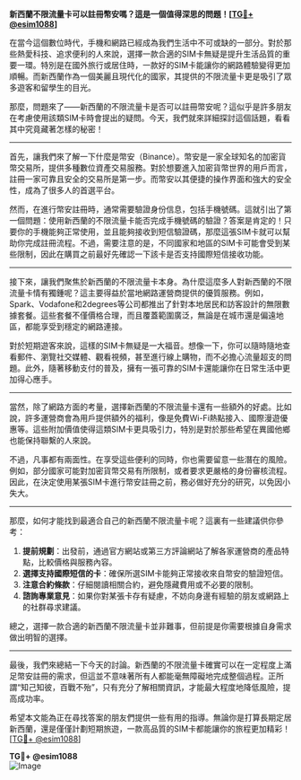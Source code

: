 **新西蘭不限流量卡可以註冊幣安嗎？這是一個值得深思的問題！[[TG💪+ @esim1088](https://t.me/s/esim1088)]**

在當今這個數位時代，手機和網路已經成為我們生活中不可或缺的一部分。對於那些熱愛科技、追求便利的人來說，選擇一款合適的SIM卡無疑是提升生活品質的重要一環。特別是在國外旅行或居住時，一款好的SIM卡能讓你的網路體驗變得更加順暢。而新西蘭作為一個美麗且現代化的國家，其提供的不限流量卡更是吸引了眾多遊客和留學生的目光。

那麼，問題來了——新西蘭的不限流量卡是否可以註冊幣安呢？這似乎是許多朋友在考慮使用該類SIM卡時會提出的疑問。今天，我們就來詳細探討這個話題，看看其中究竟藏著怎樣的秘密！

---

首先，讓我們來了解一下什麼是幣安（Binance）。幣安是一家全球知名的加密貨幣交易所，提供多種數位資產交易服務。對於想要進入加密貨幣世界的用戶而言，註冊一家可靠且安全的交易所是第一步。而幣安以其便捷的操作界面和強大的安全性，成為了很多人的首選平台。

然而，在進行幣安註冊時，通常需要驗證身份信息，包括手機號碼。這就引出了第一個問題：使用新西蘭的不限流量卡能否完成手機號碼的驗證？答案是肯定的！只要你的手機能夠正常使用，並且能夠接收到短信驗證碼，那麼這張SIM卡就可以幫助你完成註冊流程。不過，需要注意的是，不同國家和地區的SIM卡可能會受到某些限制，因此在購買之前最好先確認一下該卡是否支持國際短信接收功能。

---

接下來，讓我們聚焦於新西蘭的不限流量卡本身。為什麼這麼多人對新西蘭的不限流量卡情有獨鍾呢？這主要得益於當地網路運營商提供的優質服務。例如，Spark、Vodafone和2degrees等公司都推出了針對本地居民和訪客設計的無限數據套餐。這些套餐不僅價格合理，而且覆蓋範圍廣泛，無論是在城市還是偏遠地區，都能享受到穩定的網路連接。

對於短期遊客來說，這樣的SIM卡無疑是一大福音。想像一下，你可以隨時隨地查看郵件、瀏覽社交媒體、觀看視頻，甚至進行線上購物，而不必擔心流量超支的問題。此外，隨著移動支付的普及，擁有一張可靠的SIM卡還能讓你在日常生活中更加得心應手。

---

當然，除了網路方面的考量，選擇新西蘭的不限流量卡還有一些額外的好處。比如說，許多運營商會為用戶提供額外的福利，像是免費Wi-Fi熱點接入、國際漫遊優惠等。這些附加價值使得這類SIM卡更具吸引力，特別是對於那些希望在異國他鄉也能保持聯繫的人來說。

不過，凡事都有兩面性。在享受這些便利的同時，你也需要留意一些潛在的風險。例如，部分國家可能對加密貨幣交易有所限制，或者要求更嚴格的身份審核流程。因此，在決定使用某張SIM卡進行幣安註冊之前，務必做好充分的研究，以免因小失大。

---

那麼，如何才能找到最適合自己的新西蘭不限流量卡呢？這裏有一些建議供你參考：

1. **提前規劃**：出發前，通過官方網站或第三方評論網站了解各家運營商的產品特點，比較價格與服務內容。
2. **選擇支持國際短信的卡**：確保所選SIM卡能夠正常接收來自幣安的驗證短信。
3. **注意合約條款**：仔細閱讀相關合約，避免隱藏費用或不必要的限制。
4. **諮詢專業意見**：如果你對某張卡存有疑慮，不妨向身邊有經驗的朋友或網路上的社群尋求建議。

總之，選擇一款合適的新西蘭不限流量卡並非難事，但前提是你需要根據自身需求做出明智的選擇。

---

最後，我們來總結一下今天的討論。新西蘭的不限流量卡確實可以在一定程度上滿足幣安註冊的需求，但這並不意味著所有人都能毫無障礙地完成整個過程。正所謂“知己知彼，百戰不殆”，只有充分了解相關資訊，才能最大程度地降低風險，提高成功率。

希望本文能為正在尋找答案的朋友們提供一些有用的指導。無論你是打算長期定居新西蘭，還是僅僅計劃短期旅遊，一款高品質的SIM卡都能讓你的旅程更加精彩！[[TG💪+ @esim1088](https://t.me/s/esim1088)]

**TG💪+ @esim1088**  
![Image](https://i.postimg.cc/4NQfJmqS/Snipaste-2025-05-13-00-14-12.png)